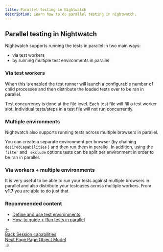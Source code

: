 ```yaml
---
title: Parallel testing in Nightwatch
description: Learn how to do parallel testing in nightwatch.
---
```


## Parallel testing in Nightwatch

Nightwatch supports running the tests in parallel in two main ways:

- via test workers
- by running multiple test environments in parallel

### Via test workers

When this is enabled the test runner will launch a configurable number of child processes and then distribute the loaded tests over to be ran in parallel.

Test concurrency is done at the file level. Each test file will fill a test worker slot. Individual tests/steps in a test file will not run concurrently.

### Multiple environments

Nightwatch also supports running tests across multiple browsers in parallel.

You can create a separate environment per browser (by chaining `
desiredCapabilities`
) and then run them in parallel. In addition, using the `
filter`
 and `
exclude`
 options tests can be split per environment in order to be ran in parallel.

### Via workers + multiple environments

It is very useful to be able to run your tests against multiple browsers in parallel and also distribute your testcases across multiple workers.
From **v1.7** you are able to do just that.

### Recommended content

- [Define and use test environments](https://nightwatchjs.org/guide/configuration/define-test-environments.html)
- [How-to guide > Run tests in parallel](https://nightwatchjs.org/guide/running-tests/parallel-running.html)

 <div class="doc-pagination pt-40">
  <div class="previous">
    <a href="/guide/concepts/session-capabilities.html">
      <span>←</span>
        <div class="d-flex flex-column">
          <span class="smallT">Back</span>
          <span class="bigT">Session capabilities</span>
        </div>
    </a>
  </div>
  <div class="next">
    <a href="/guide/concepts/page-object-model.html">
        <div class="d-flex flex-column">
          <span class="smallT">Next Page</span>
          <span class="bigT">Page Object Model</span>
        </div>
        <span>→</span>
    </a>
  </div>
</div>
